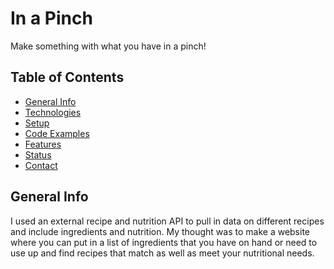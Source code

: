 # In a Pinch
Make something with what you have in a pinch!


## Table of Contents
* [General Info](#General-Info)
* [Technologies](#Technologies)
* [Setup](#Setup)
* [Code Examples](#Code-Examples)
* [Features](#Features)
* [Status](#Status)
* [Contact](#Contact)

## General Info
I used an external recipe and nutrition API to pull in data on different recipes and include ingredients and nutrition. My thought was to make a website where you can put in a list of ingredients that you have on hand or need to use up and find recipes that match as well as meet your nutritional needs.

<!-- ## Intro Video


## Technologies
* Django
* SQLite3 - version 1.4
* React
* HTML
* CSS


## Setup
* This is the backend repo. The frontend repo can be found [here](https://github.com/LittleRedButton7/Mod5_Capstone_Project_Frontend)  
* Fork and clone this repo into your local branch.
* From the backend, open up the api and activate with source venv/bin/activate. 
* Then enter into the Mod5_backend_api and run python manage.py runserver to kick off the server.
* Open in VS code or other text editor if you'd like to see the code.
* Fork and clone the front end. Open it and run the front end with npm start.
* From there, create an account, login and have fun looking up recipes for ingredients that you have on hand. Note that you can see a list of all the ingredients on the back of the recipe cards.
* You can also save a recipe to your recipe book to find later. 

## Code Examples
Django Model
```
class FavoriteRecipe(models.Model):
    recipebook = models.ForeignKey(RecipeBook, related_name='favorites', on_delete=models.CASCADE)
    user = models.ForeignKey(User, related_name='favorites', on_delete=models.CASCADE)

    def __str__(self):
        return f'{self.id}: {self.recipebook} {self.user}' 
```

Django Views
```
from rest_framework import viewsets
from rest_framework.authentication import TokenAuthentication
from rest_framework.permissions import IsAuthenticated
from django.contrib.auth.models import User
from .serializers import UserSerializer, RecipeBookSerializer, FavoriteRecipeSerializer
from .models import RecipeBook, FavoriteRecipe

# Create your views here.
class UserViewSet(viewsets.ModelViewSet):
    queryset = User.objects.all()
    serializer_class = UserSerializer

class RecipeBookViewSet(viewsets.ModelViewSet):
    queryset = RecipeBook.objects.all()
    serializer_class = RecipeBookSerializer
    authentication_classes = [TokenAuthentication, ]
    permission_classes = [IsAuthenticated, ]
        
```

Django Serializers
```
from rest_framework import serializers
from django.contrib.auth.models import User
from rest_framework.authtoken.models import Token
from .models import RecipeBook, FavoriteRecipe

class UserSerializer(serializers.ModelSerializer):
    class Meta:
        model = User
        fields = ['id', 'username', 'password']
        extra_kwargs = {'password': {'write_only': True, 'required': True}}

    def create(self, validated_data):
        user = User.objects.create_user(**validated_data)
        Token.objects.create(user=user)
        return user

class RecipeBookSerializer(serializers.ModelSerializer):
    class Meta:
        model = RecipeBook
        fields = ['id', 'recipe']
```

## Features
* Register as a new user and Login are both connected to the Django backend's authentication.
    * If you try to login with a username that's already taken, an alert will pop up on the frontend letting you know you need to pick a different username/login.
    * If you enter an incorrect password on the login page, an alert on the frontend will let you know the login was unsuccessful. 
* Recipe search function allows you to search by ingredients that you have on hand and returns a list of results.     
    * Each recipe card flips and you can see a full list of ingredients. This was designed as such because that way you can tell if you have everything without having to open the full link. This is an effort to make selecting a recipe you can make with what you have easier and quicker to find.
    * Also on the back of the card is an option to save the recipe to your recipe book. There is a link at the top that will take you to your saved recipes for reference later. 
    *Additionally, there is a link on the back of the recipe card that will take you to the full recipe. This is an external link.

## Status
This is a full stack, functioning app. However, at the moment you have to fork and clone both the frontend and the backend to get it working correctly. Eventually, I would like to deploy this live so people can access it through a functioning URL.

## Contact
Feel free to reach out and connect with me!
[Marissa Nolan](https://www.linkedin.com/in/marissanolan1/) 

### Thanks for visiting!
